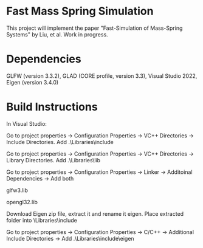 # Fast Mass Spring Simulation

This project will implement the paper "Fast-Simulation of Mass-Spring Systems" by Liu, et al. Work in progress. 

# Dependencies
GLFW (version 3.3.2), GLAD (CORE profile, version 3.3), Visual Studio 2022, Eigen (version 3.4.0)

# Build Instructions
In Visual Studio:

Go to project properties -> Configuration Properties -> VC++ Directories -> Include Directories. Add .\Libraries\include

Go to project properties -> Configuration Properties -> VC++ Directories -> Library Directories. Add .\Libraries\lib

Go to project properties -> Configuration Properties -> Linker -> Additoinal Dependencies -> Add both

glfw3.lib

opengl32.lib

Download Eigen zip file, extract it and rename it eigen. Place extracted folder into \Libraries\include

Go to project properties -> Configuration Properties -> C/C++ -> Additional Include Directories -> Add .\Libraries\include\eigen
